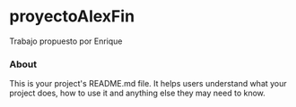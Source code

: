 proyectoAlexFin
===============

Trabajo propuesto por Enrique

### About

This is your project's README.md file. It helps users understand what your
project does, how to use it and anything else they may need to know.
